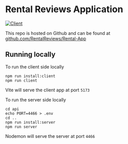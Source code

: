 # Rental Reviews Application
[![Client](https://github.com/RentalReviews/Rental-App/actions/workflows/client.yml/badge.svg)](https://github.com/RentalReviews/Rental-App/actions/workflows/client.yml)

This repo is hosted on Github and can be found at [github.com/RentalReviews/Rental-App](https://github.com/RentalReviews/Rental-App)

## Running locally 
To run the client side locally
```shell
npm run install:client
npm run client
```
Vite will serve the client app at port `5173`

To run the server side locally
```shell
cd api
echo PORT=4466 > .env
cd .. 
npm run install:server
npm run server
```
Nodemon will serve the server at port `4466`
